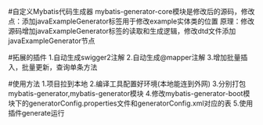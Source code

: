 #自定义Mybatis代码生成器
mybatis-generator-core模块是修改后的源码，修改点：添加javaExampleGenerator标签用于修改example实体类的位置
原理：修改源码增加javaExampleGenerator标签的读取和生成逻辑，修改dtd文件添加javaExampleGenerator节点

#拓展的插件
1.自动生成swigger2注解
2.自动生成@mapper注解
3.增加批量插入，批量更新，查询单条方法

#使用方法
1.项目拉到本地
2.编译工具配置好环境(本地能连到外网)
3.分别打包mybatis-generator,mybatis-generator模块
4.修改mybatis-generator-boot模块下的generatorConfig.properties文件和generatorConfig.xml对应的表
5.使用插件generate运行
